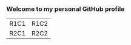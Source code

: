 ### Welcome to my personal GitHub profile

<table>
<tr><td>R1C1</td><td>R1C2</td></tr>
<tr><td>R2C1</td><td>R2C2</td></tr>
</table>

